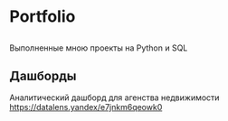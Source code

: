 # Portfolio
## 
Выполненные мною проекты на Python и SQL
## Дашборды
Аналитический дашборд для агенства недвижимости https://datalens.yandex/e7jnkm6qeowk0
